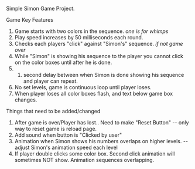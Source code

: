 
Simple Simon Game Project.

Game Key Features

1. Game starts with two colors in the sequence. *one is for whimps*
2. Play speed increases by 50 milliseconds each round.
3. Checks each players "click" against "Simon's" sequence. *if not game over*
4. While "Simon" is showing his sequence to the player you cannot click on the color boxes until after he is done.
5. 1. second delay between when Simon is done showing his sequence and player can repeat.
6. No set levels, game is continuous loop until player loses.
7. When player loses all color boxes flash, and text below game box changes.


Things that need to be added/changed

1. After game is over/Player has lost.. Need to make "Reset Button" -- only way to reset game is reload page.
2. Add sound when button is "Clicked by user"
3. Animation when Simon shows his numbers overlaps on higher levels. -- adjust Simon's animation speed each level
4. If player double clicks some color box. Second click animation will sometimes NOT show. Animation sequences overlapping.




